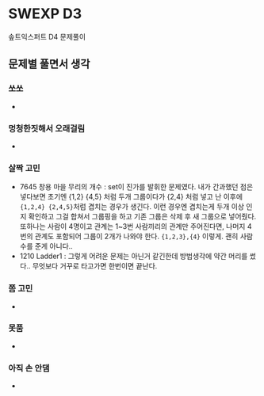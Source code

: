 # SWEXP D3

솦트익스퍼트 D4 문제풀이

## 문제별 풀면서 생각

### 쏘쏘

- 

### 멍청한짓해서 오래걸림

- 

### 살짝 고민

- 7645 창용 마을 무리의 개수 : set이 진가를 발휘한 문제였다. 내가 간과했던 점은 넣다보면 초기엔 {1,2} {4,5} 처럼 두개 그룹이다가  {2,4} 처럼 넣고 난 이후에 `{1,2,4} {2,4,5}`처럼 겹치는 경우가 생긴다. 이런 경우엔 겹치는게 두개 이상 인지 확인하고 그걸 합쳐서 그룹핑을 하고 기존 그룹은 삭제 후 새 그룹으로 넣어줬다. 또하나는 사람이 4명이고 관계는 1~3번 사람끼리의 관계만 주어진다면, 나머지 4번의 관계도 포함되어 그룹이 2개가 나와야 한다. `{1,2,3},{4}` 이렇게. 괜히 사람수를 준게 아니다..
- 1210 Ladder1 : 그렇게 어려운 문제는 아닌거 같긴한데 방법생각에 약간 머리를 썼다.. 무엇보다 거꾸로 타고가면 한번이면 끝난다.

### 쫌 고민

- 

### 못품

-

### 아직 손 안댐

- 
